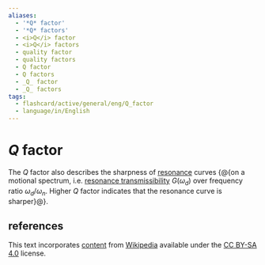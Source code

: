 ```yaml
---
aliases:
  - '*Q* factor'
  - '*Q* factors'
  - <i>Q</i> factor
  - <i>Q</i> factors
  - quality factor
  - quality factors
  - Q factor
  - Q factors
  - _Q_ factor
  - _Q_ factors
tags:
  - flashcard/active/general/eng/Q_factor
  - language/in/English
---
```


# _Q_ factor

The _Q_ factor also describes the sharpness of [resonance](resonance.md) curves {@{on a motional spectrum, i.e. [resonance transmissibility](transmissibility%20(vibration).md) $G(\omega_d)$ over frequency ratio $\omega_d / \omega_n$. Higher _Q_ factor indicates that the resonance curve is sharper}@}.

## references

This text incorporates [content](https://en.wikipedia.org/wiki/Q_factor) from [Wikipedia](Wikipedia.md) available under the [CC BY-SA 4.0](https://creativecommons.org/licenses/by-sa/4.0/) license.
